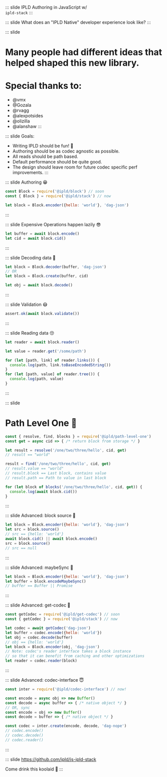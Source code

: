 
::: slide
IPLD Authoring in JavaScript w/<br>
`ipld-stack`
:::

::: slide
What does an "IPLD Native" developer experience look like?
:::

::: slide
# Many people had different ideas that helped shaped this new library.
# Special thanks to: 
* @vmx
* @Gozala
* @rvagg
* @alexpotsides
* @olizilla
* @alanshaw
:::

::: slide
Goals:
* Writing IPLD should be fun! 🥳
* Authoring should be as codec agnostic as possible.
* All reads should be path based.
* Default performance should be quite good.
* The design should leave room for future codec specific perf improvements.
:::

::: slide
Authoring 😁
```javascript
const Block = require('@ipld/block') // soon
const { Block } = require('@ipld/stack') // now

let block = Block.encoder({hello: 'world'}, 'dag-json')
```
:::

::: slide
Expensive Operations happen lazily 😎 
```javascript
let buffer = await block.encode()
let cid = await block.cid()
```
:::

::: slide
Decoding data 🤨
```javascript
let block = Block.decoder(buffer, 'dag-json')
// OR
let block = Block.create(buffer, cid)

let obj = await block.decode()
```
:::

::: slide
Validation 😷
```javascript
assert.ok(await block.validate())
```
:::

::: slide
Reading data 😚
```javascript
let reader = await block.reader()

let value = reader.get('/some/path')

for (let [path, link] of reader.links()) {
  console.log(path, link.toBaseEncodedString())
}
for (let [path, value] of reader.tree()) {
  console.log(path, value)
}
```
:::

::: slide
# Path Level One 🤯
```javascript
const { resolve, find, blocks } = require('@ipld/path-level-one')
const get = async cid => { /* return block from storage */ }

let result = resolve('/one/two/three/hello', cid, get)
// result == "world"

result = find('/one/two/three/hello', cid, get)
// result.value == "world"
// result.block == Last block, contains value
// result.path == Path to value in last block

for (let block of blocks('/one/two/three/hello', cid, get)) {
  console.log(await block.cid())
}
```
:::

::: slide
Advanced: block source 🤩
```javascript
let block = Block.encoder({hello: 'world'}, 'dag-json')
let src = block.source()
// src == {hello: 'world'}
await block.cid() || await block.encode()
src = block.source()
// src == null
```
:::

::: slide
Advanced: maybeSync 🥰
```javascript
let block = Block.encoder({hello: 'world'}, 'dag-json')
let buffer = block.encodeMaybeSync()
// buffer == Buffer || Promise
```
:::

::: slide
Advanced: get-codec 🤫
```javascript
const getCodec = require('@ipld/get-codec') // soon
const { getCodec } = require('@ipld/stack') // now

let codec = await getCodec('dag-json')
let buffer = codec.encode({hello: 'world'})
let obj = codec.decode(buffer)
// obj == {hello: 'world'}
let block = Block.encoder(obj, 'dag-json')
// Note: codec's reader interface takes a block instance
// so that it can benefit from caching and other optimizations
let reader = codec.reader(block)
```
:::

::: slide
Advanced: codec-interface 😇
```javascript
const inter = require('@ipld/codec-interface') // now!

const encode = async obj => new Buffer()
const decode = async buffer => { /* native object */ }
// OR, sync
const encode = obj => new Buffer()
const decode = buffer => { /* native object */ }

const codec = inter.create(encode, decode, 'dag-nope')
// codec.encode()
// codec.decode()
// codec.reader()
```
:::

::: slide
https://github.com/ipld/js-ipld-stack

Come drink this koolaid 🤑
:::
